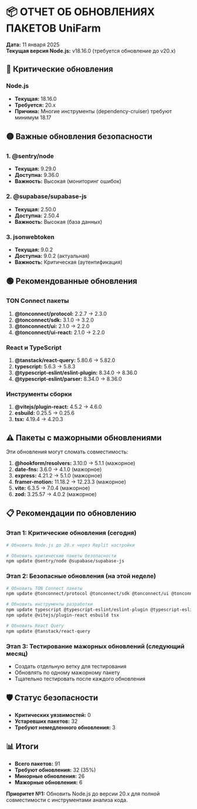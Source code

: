 # 📦 ОТЧЕТ ОБ ОБНОВЛЕНИЯХ ПАКЕТОВ UniFarm

**Дата:** 11 января 2025  
**Текущая версия Node.js:** v18.16.0 (требуется обновление до v20.x)

## 🔴 Критические обновления

### Node.js
- **Текущая:** 18.16.0 
- **Требуется:** 20.x
- **Причина:** Многие инструменты (dependency-cruiser) требуют минимум 18.17

## 🟡 Важные обновления безопасности

### 1. @sentry/node
- **Текущая:** 9.29.0
- **Доступна:** 9.36.0
- **Важность:** Высокая (мониторинг ошибок)

### 2. @supabase/supabase-js
- **Текущая:** 2.50.0
- **Доступна:** 2.50.4
- **Важность:** Высокая (база данных)

### 3. jsonwebtoken
- **Текущая:** 9.0.2
- **Доступна:** 9.0.2 (актуальная)
- **Важность:** Критическая (аутентификация)

## 🟢 Рекомендованные обновления

### TON Connect пакеты
1. **@tonconnect/protocol:** 2.2.7 → 2.3.0
2. **@tonconnect/sdk:** 3.1.0 → 3.2.0
3. **@tonconnect/ui:** 2.1.0 → 2.2.0
4. **@tonconnect/ui-react:** 2.1.0 → 2.2.0

### React и TypeScript
1. **@tanstack/react-query:** 5.80.6 → 5.82.0
2. **typescript:** 5.6.3 → 5.8.3
3. **@typescript-eslint/eslint-plugin:** 8.34.0 → 8.36.0
4. **@typescript-eslint/parser:** 8.34.0 → 8.36.0

### Инструменты сборки
1. **@vitejs/plugin-react:** 4.5.2 → 4.6.0
2. **esbuild:** 0.25.5 → 0.25.6
3. **tsx:** 4.19.4 → 4.20.3

## ⚠️ Пакеты с мажорными обновлениями

Эти обновления могут сломать совместимость:

1. **@hookform/resolvers:** 3.10.0 → 5.1.1 (мажорное)
2. **date-fns:** 3.6.0 → 4.1.0 (мажорное)
3. **express:** 4.21.2 → 5.1.0 (мажорное)
4. **framer-motion:** 11.18.2 → 12.23.3 (мажорное)
5. **vite:** 6.3.5 → 7.0.4 (мажорное)
6. **zod:** 3.25.57 → 4.0.2 (мажорное)

## 📋 Рекомендации по обновлению

### Этап 1: Критические обновления (сегодня)
```bash
# Обновить Node.js до 20.x через Replit настройки

# Обновить критические пакеты безопасности
npm update @sentry/node @supabase/supabase-js
```

### Этап 2: Безопасные обновления (на этой неделе)
```bash
# Обновить TON Connect пакеты
npm update @tonconnect/protocol @tonconnect/sdk @tonconnect/ui @tonconnect/ui-react

# Обновить инструменты разработки
npm update typescript @typescript-eslint/eslint-plugin @typescript-eslint/parser
npm update @vitejs/plugin-react esbuild tsx

# Обновить React Query
npm update @tanstack/react-query
```

### Этап 3: Тестирование мажорных обновлений (следующий месяц)
- Создать отдельную ветку для тестирования
- Обновлять по одному мажорному пакету
- Тщательно тестировать после каждого обновления

## 🛡️ Статус безопасности

- **Критических уязвимостей:** 0
- **Устаревших пакетов:** 32
- **Требуют немедленного обновления:** 3

## 📊 Итоги

- **Всего пакетов:** 91
- **Требуют обновления:** 32 (35%)
- **Минорные обновления:** 26
- **Мажорные обновления:** 6

**Приоритет №1:** Обновить Node.js до версии 20.x для полной совместимости с инструментами анализа кода.